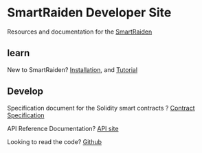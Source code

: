 # SmartRaiden Developer Site
Resources and documentation for the [SmartRaiden](https://github.com/SmartMeshFoundation/SmartRaiden)
## learn
New to SmartRaiden?  [Installation](./installation_guide.md), and  [Tutorial](./rest_api_0.8.md)

## Develop

Specification document for the Solidity smart contracts ? [Contract Specification](./contract_spec.md)

API Reference Documentation?  [API site](./rest_api_0.8.md)


Looking to read the code?  [Github](https://github.com/SmartMeshFoundation/SmartRaiden)

